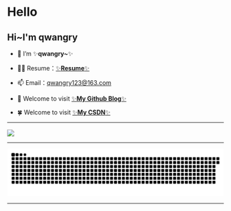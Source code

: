 # Hello

## Hi~I'm qwangry

- 🌱 I’m ✨**qwangry~**✨
<!-- - 🔭 You are the ![Visitor Count](https://profile-counter.glitch.me/qwangry/count.svg)th visitor! -->

- 👩‍💻 Resume：[✨**Resume**✨](https://my-portfolio-virid-gamma-63.vercel.app/)

- 📫 Email：qwangry123@163.com

- 🎈 Welcome to visit [✨**My Github Blog**✨](https://qwangry.github.io/)

- 🍀 Welcome to visit [✨**My CSDN**✨](https://blog.csdn.net/wwang_123?spm=1010.2135.3001.5343)

---

<img align="center" src="https://github-readme-stats.vercel.app/api?username=qwangry&show_icons=true&theme=light"/>

---

![snake](https://raw.githubusercontent.com/qwangry/qwangry/output/github-contribution-grid-snake.svg#gh-light-mode-only)

---
